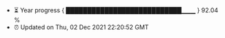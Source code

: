 - ⏳ Year progress { ███████████████████████████▁▁▁ } 92.04 %
- ⏰ Updated on Thu, 02 Dec 2021 22:20:52 GMT

